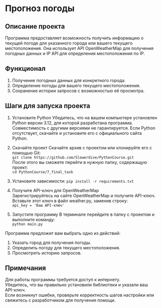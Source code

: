 # Прогноз погоды


## Описание проекта
Программа предоставляет возможность получить информацию о текущей погоде для указанного города или вашего текущего местоположения. Она использует API OpenWeatherMap для получения погодных данных и IP API для определения местоположения по IP.


## Функционал
1. Получение погодных данных для конкретного города.
2. Определение погоды для вашего текущего местоположения.
3. Сохранение истории запросов с возможностью её просмотра.


## Шаги для запуска проекта
1. Установите Python
Убедитесь, что на вашем компьютере установлен Python версии 3.12, для которой разработана программа. Совместимость с другими версиями не гарантируется. Если Python отсутствует, скачайте и установите его с официального сайта Python.

2. Скачайте проект
Скачайте архив с проектом или клонируйте его с помощью Git:<br>
```git clone https://github.com/Slowerdive/PythonCourse.git```<br>
После этого вы сможете перейти в нужную папку, содержащую проект:<br>
```cd PythonCourse/7_final_task```

3. Установите зависимости:
```pip install -r requirements.txt```

4. Получите API-ключ для OpenWeatherMap<br>
Зарегистрируйтесь на сайте OpenWeatherMap и получите API-ключ. Вставьте этот ключ в файл weather.py, заменив строку:<br>
```api_key = 'Ваш API-ключ'```

6. Запустите программу
В терминале перейдите в папку с проектом и выполните команду:<br>
```python main.py```

Программа предложит вам выбрать одно из действий:
1. Указать город для получения погоды.
2. Определить погоду для текущего местоположения.
3. Просмотреть историю запросов.

## Примечания
Для работы программы требуется доступ к интернету.<br>
Убедитесь, что вы правильно установили библиотеки и указали ваш API-ключ.<br>
Если возникнут ошибки, проверьте корректность шагов настройки или свяжитесь с разработчиком для получения помощи.
